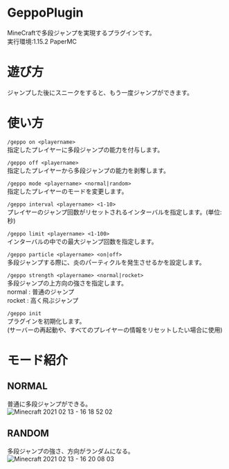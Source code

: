 # GeppoPlugin
MineCraftで多段ジャンプを実現するプラグインです。  
実行環境:1.15.2 PaperMC

# 遊び方
ジャンプした後にスニークをすると、もう一度ジャンプができます。  

# 使い方
`/geppo on <playername>`  
指定したプレイヤーに多段ジャンプの能力を付与します。

`/geppo off <playername>`  
指定したプレイヤーから多段ジャンプの能力を剥奪します。  

`/geppo mode <playername> <normal|random>`  
指定したプレイヤーのモードを変更します。  
  
`/geppo interval <playername> <1-10>`  
プレイヤーのジャンプ回数がリセットされるインターバルを指定します。(単位:秒)  

`/geppo limit <playername> <1-100>`  
インターバルの中での最大ジャンプ回数を指定します。  
  
`/geppo particle <playername> <on|off>`  
多段ジャンプする際に、炎のパーティクルを発生させるかを設定します。  

`/geppo strength <playername> <normal|rocket>`  
多段ジャンプの上方向の強さを指定します。  
normal : 普通のジャンプ  
rocket : 高く飛ぶジャンプ  

`/geppo init`  
プラグインを初期化します。  
(サーバーの再起動や、すべてのプレイヤーの情報をリセットしたい場合に使用)

# モード紹介  
## NORMAL  
普通に多段ジャンプができる。  
![Minecraft 2021 02 13 - 16 18 52 02](https://user-images.githubusercontent.com/46716880/107844890-bd5b1480-6e1a-11eb-81a8-00e252da5361.gif)  
## RANDOM
多段ジャンプの強さ、方向がランダムになる。  
![Minecraft 2021 02 13 - 16 20 08 03](https://user-images.githubusercontent.com/46716880/107844891-be8c4180-6e1a-11eb-8a93-15401901ca39.gif)  

